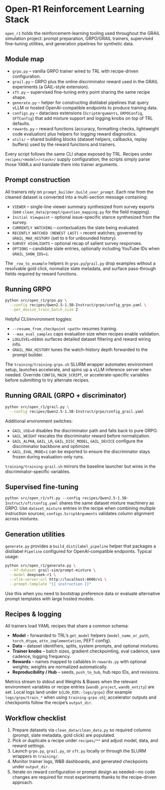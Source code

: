 # Open-R1 Reinforcement Learning Stack

`open_r1` holds the reinforcement-learning tooling used throughout the GRAIL
simulation project: prompt preparation, GRPO/GRAIL trainers, supervised
fine-tuning utilities, and generation pipelines for synthetic data.

## Module map

- `grpo.py` – vanilla GRPO trainer wired to TRL with recipe-driven configuration.
- `grail.py` – GRPO plus the online discriminator reward used in the GRAIL
  experiments (a GAIL-style extension).
- `sft.py` – supervised fine-tuning entry point sharing the same recipe shape.
- `generate.py` – helper for constructing distilabel pipelines that query vLLM or
  hosted OpenAI-compatible endpoints to produce training data.
- `configs.py` – dataclass extensions (`ScriptArguments`, `GRPOConfig`, `SFTConfig`)
  that add mixture support and logging knobs on top of TRL defaults.
- `rewards.py` – reward functions (accuracy, formatting checks, lightweight code
  evaluation) plus helpers for logging reward diagnostics.
- `utils/` – shared building blocks (dataset helpers, callbacks, replay buffers)
  used by the reward functions and trainers.

Every script follows the same CLI shape exposed by TRL. Recipes under
`recipes/<model>/<task>/` supply configuration; the scripts simply parse those
YAMLs and translate them into trainer arguments.

## Prompt construction

All trainers rely on `prompt_builder.build_user_prompt`. Each row from the
cleaned dataset is converted into a multi-section message containing:

- `VIEWER` – single-line viewer summary synthesized from survey exports (see
  `clean_data/prompt/question_mapping.py` for the field mapping).
- `Initial Viewpoint` – optional issue-specific stance synthesized from the survey.
- `CURRENTLY WATCHING` – contextualizes the slate being evaluated.
- `RECENTLY WATCHED (NEWEST LAST)` – recent watches; governed by `GRAIL_MAX_HISTORY`
  (set to `0` for unbounded history).
- `SURVEY HIGHLIGHTS` – optional recap of salient survey responses.
- `OPTIONS` – candidate slate entries, optionally including YouTube IDs when
  `GRAIL_SHOW_IDS=1`.

The `_row_to_example` helpers in `grpo.py`/`grail.py` drop examples without a
resolvable gold click, normalize slate metadata, and surface pass-through fields
required by reward functions.

## Running GRPO

```bash
python src/open_r1/grpo.py \
  --config recipes/Qwen2.5-1.5B-Instruct/grpo/config_grpo.yaml \
  --per_device_train_batch_size 2
```

Helpful CLI/environment toggles:

- `--resume_from_checkpoint <path>` resumes training.
- `--max_eval_samples` caps evaluation size when recipes enable validation.
- `LOGLEVEL=DEBUG` surfaces detailed dataset filtering and reward wiring info.
- `GRAIL_MAX_HISTORY` tunes the watch-history depth forwarded to the prompt
  builder.

The `training/training-grpo.sh` SLURM wrapper automates environment setup,
launches accelerate, and spins up a vLLM inference server when needed. Override
`CONFIG`, `MAIN_SCRIPT`, or accelerate-specific variables before submitting to
try alternate recipes.

## Running GRAIL (GRPO + discriminator)

```bash
python src/open_r1/grail.py \
  --config recipes/Qwen2.5-1.5B-Instruct/grpo/config_grail.yaml
```

Additional environment switches:

- `GAIL_USE=0` disables the discriminator path and falls back to pure GRPO.
- `GAIL_WEIGHT` rescales the discriminator reward before normalization.
- `GAIL_ALPHA`, `GAIL_LR`, `GAIL_DISC_MODEL`, `GAIL_DEVICE` configure the
  discriminator backbone and optimizer.
- `GAIL_EVAL_MODE=1` can be exported to ensure the discriminator stays frozen
  during evaluation-only runs.

`training/training-grail.sh` mirrors the baseline launcher but wires in the
discriminator-specific variables.

## Supervised fine-tuning

`python src/open_r1/sft.py --config recipes/Qwen2.5-1.5B-Instruct/sft/config.yaml`
shares the same dataset mixture machinery as GRPO. Use `dataset_mixture` entries
in the recipe when combining multiple instruction sources; `configs.ScriptArguments`
validates column alignment across mixtures.

## Generation utilities

`generate.py` provides a `build_distilabel_pipeline` helper that packages a
distilabel `Pipeline` configured for OpenAI-compatible endpoints. Typical usage:

```bash
python src/open_r1/generate.py \
  --hf-dataset grail-sim/prompt-mixture \
  --model deepseek-r1 \
  --vllm-server-url http://localhost:8000/v1 \
  --prompt-template "{{ instruction }}"
```

Use this when you need to bootstrap preference data or evaluate alternative
prompt templates with large hosted models.

## Recipes & logging

All trainers load YAML recipes that share a common schema:

- **Model** – forwarded to TRL’s `get_model` helpers (`model_name_or_path`,
  `torch_dtype`, `attn_implementation`, PEFT config).
- **Data** – dataset identifiers, splits, system prompts, and optional mixtures.
- **Trainer knobs** – batch sizes, gradient checkpointing, eval cadence, save
  cadence, logging frequency.
- **Rewards** – names mapped to callables in `rewards.py` with optional weights;
  weights are normalized automatically.
- **Reproducibility / Hub** – seeds, `push_to_hub`, hub repo IDs, and revisions.

Metrics stream to stdout and Weights & Biases when the relevant environment
variables or recipe entries (`wandb_project`, `wandb_entity`) are set. Local logs
land under `${LOG_DIR:-logs/grpo}` (for example `logs/grpo/train_*` when using
`training-grpo.sh`); accelerator outputs and checkpoints follow the recipe’s
`output_dir`.

## Workflow checklist

1. Prepare datasets via `clean_data/clean_data.py` so required columns (prompt,
   slate metadata, gold click) are populated.
2. Pick or duplicate a recipe under `recipes/**` and adjust model, data, and
   reward settings.
3. Launch `grpo.py`, `grail.py`, or `sft.py` locally or through the SLURM
   wrappers in `training/`.
4. Monitor trainer logs, W&B dashboards, and generated checkpoints under
   `output_dir`.
5. Iterate on reward configuration or prompt design as needed—no code changes
   are required for most experiments thanks to the recipe-driven approach.
